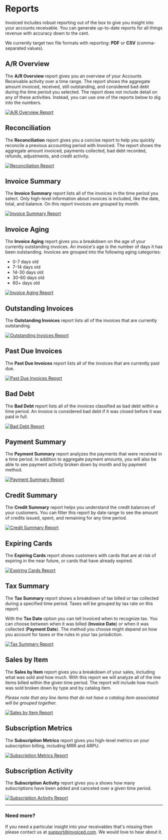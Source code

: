 # Reports

Invoiced includes robust reporting out of the box to give you insight into your accounts receivable. You can generate up-to-date reports for all things revenue with accuracy down to the cent.

We currently target two file formats with reporting: **PDF** or **CSV** (comma-separated values).

## A/R Overview

The **A/R Overview** report gives you an overview of your Accounts Receivable activity over a time range. The report shows the aggregate amount invoiced, received, still outstanding, and considered bad debt during the time period you selected. The report does not include detail on any of these activities. Instead, you can use one of the reports below to dig into the numbers.

[![A/R Overview Report](../img/report-a-r-overview.png)](../img/report-a-r-overview.png)

## Reconciliation

The **Reconciliation** report gives you a concise report to help you quickly reconcile a previous accounting period with Invoiced. The report shows the aggregate amount invoiced, payments collected, bad debt recorded, refunds, adjustments, and credit activity.

[![Reconciliation Report](../img/report-reconciliation.png)](../img/report-reconciliation.png)

## Invoice Summary

The **Invoice Summary** report lists all of the invoices in the time period you select. Only high-level information about invoices is included, like the date, total, and balance. On this report invoices are grouped by month.

[![Invoice Summary Report](../img/report-invoice-summary.png)](../img/report-invoice-summary.png)

## Invoice Aging

The **Invoice Aging** report gives you a breakdown on the age of your currently outstanding invoices. An invoice's age is the number of days it has been outstanding. Invoices are grouped into the following aging categories:

- 0-7 days old
- 7-14 days old
- 14-30 days old
- 30-60 days old
- 60+ days old

[![Invoice Aging Report](../img/report-invoice-aging.png)](../img/report-invoice-aging.png)

## Outstanding Invoices

The **Outstanding Invoices** report lists all of the invoices that are currently outstanding.

[![Outstanding Invoices Report](../img/report-outstanding-invoices.png)](../img/report-outstanding-invoices.png)

## Past Due Invoices

The **Past Due Invoices** report lists all of the invoices that are currently past due.

[![Past Due Invoices Report](../img/report-past-due-invoices.png)](../img/report-past-due-invoices.png)

## Bad Debt

The **Bad Debt** report lists all of the invoices classified as bad debt within a time period. An invoice is considered bad debt if it was closed before it was paid in full.

[![Bad Debt Report](../img/report-bad-debt.png)](../img/report-bad-debt.png)

## Payment Summary

The **Payment Summary** report analyzes the payments that were received in a time period. In addition to aggregate payment amounts, you will also be able to see payment activity broken down by month and by payment method.

[![Payment Summary Report](../img/report-payment-summary.png)](../img/report-payment-summary.png)

## Credit Summary

The **Credit Summary** report helps you understand the credit balances of your customers. You can filter this report by date range to see the amount of credits issued, spent, and remaining for any time period.

[![Credit Summary Report](../img/report-credit-summary.png)](../img/report-credit-summary.png)

## Expiring Cards

The **Expiring Cards** report shows customers with cards that are at risk of expiring in the near future, or cards that have already expired.

[![Expiring Cards Report](../img/report-expiring-cards.png)](../img/report-expiring-cards.png)

## Tax Summary

The **Tax Summary** report shows a breakdown of tax billed or tax collected during a specified time period. Taxes will be grouped by tax rate on this report.

With the **Tax Date** option you can tell Invoiced when to recognize tax. You can choose between when it was billed (**Invoice Date**) or when it was collected (**Payment Date**). The method you choose might depend on how you account for taxes or the rules in your tax jurisdiction.

[![Tax Summary Report](../img/report-tax-summary.png)](../img/report-tax-summary.png)

## Sales by Item

The **Sales by Item** report gives you a breakdown of your sales, including what was sold and how much. With this report we will analyze all of the line items billed within the given time period. The report will include how much was sold broken down by type and by catalog item.

*Please note that any line items that do not have a catalog item associated will be grouped together.*

[![Sales by Item Report](../img/report-sales-by-item.png)](../img/report-sales-by-item.png)

## Subscription Metrics

The **Subscription Metrics** report gives you high-level metrics on your subscription billing, including MRR and ARPU.

[![Subscription Metrics Report](../img/report-subscription-metrics.png)](../img/report-subscription-metrics.png)

## Subscription Activity

The **Subscription Activity** report gives you a shows how many subscriptions have been added and canceled over a given time period.

[![Subscription Activity Report](../img/report-subscription-activity.png)](../img/report-subscription-activity.png)

<hr/>

### Need more?

If you need a particular insight into your receivables that's missing then please contact us at [support@invoiced.com](support@invoiced.com). We would love to hear about it.